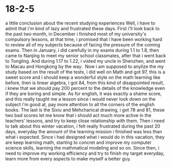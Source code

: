 # 18-2-5
a little conclusion about the recent studying experiences
  Well, i have to admit that i'm kind of lazy and frustrated these days. First i'll look back to the past two month, in December i finished most of my university's compulsory lessons, at that time, i promised that i have been working hard to review all of my subjects because of facing the pressure of the coming exams. Then in January, i did carefully in my exams during 1.1 to 1.8, then came to Nanjing to meet my senior school classmates, after that i went back to Tongling. And during 1.17 to 1.22, i visted my uncle in Shenzhen, and went to Macau and Hongkong by the way.
  Now i am supposed to anylize the my study based on the result of the tests, i did well on Math and got 97, this is a sweet score and i should keep a wonderful style on the math learning like before, then is linear algebra, i got 84, from this kind of disappointed result,  i knew that we should pay 200 percent to the details of the knowledge even if they are boring and simple. As for english, it was exactly a shame score, and this really taught me a lesson since i would never look down on the subject i'm good at, pay more attention to all the corners of the english books. The last is the Sixiu and Mehchanical drawing, i got 78 and 81, these two bad scores let me know that i should act much more active in the teachers' lessons, and try to keep close relationship with them.
  Then i need to talk about this winter vacation, i felt really frustrated during the past 20 days, everyday the amount of the learning mission i finished was less than what i expected. Since i had designed what i would do in this vacation, they are keep learning math, starting to concret and improve my computer science skills, learning the mathmatical modeling and so on.
  Since then, i need to improve my working efficiency and try to finish my target everyday, learn more from every aspects to make myself a better guy.
